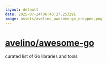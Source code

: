 ```yaml
---
layout: default
date: 2025-07-24T06:40:27.253291
image: assets/avelino_awesome-go_cropped.png
---
```


# [avelino/awesome-go](https://github.com/avelino/awesome-go)

curated list of Go libraries and tools
